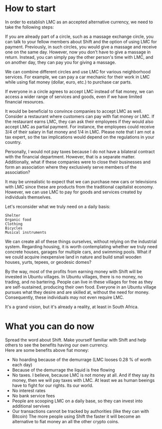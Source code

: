 # How to start
In order to establish LMC as an accepted alternative currency, we need to take the following steps:

If you are already part of a circle, such as a massage exchange circle, you can talk to your fellow members about Shift and the option of using LMC for payment. Previously, in such circles, you would give a massage and receive one on the same day. However, now you don't have to give a massage in return. Instead, you can simply pay the other person's time with LMC, and on another day, they can pay you for giving a massage.

We can combine different circles and use LMC for various neighborhood services. For example, we can pay a car mechanic for their work in LMC while using fiat money (dollar, euro, etc.) to purchase car parts.

If everyone in a circle agrees to accept LMC instead of fiat money, we can access a wider range of services and goods, even if we have limited financial resources.

It would be beneficial to convince companies to accept LMC as well. Consider a restaurant where customers can pay with fiat money or LMC. If the restaurant earns LMC, they can ask their employees if they would also accept LMC as partial payment. For instance, the employees could receive 3/4 of their salary in fiat money and 1/4 in LMC. Please note that I am not a tax expert, so the tax implications would depend on the regulations in your country.

Personally, I would not pay taxes because I do not have a bilateral contract with the financial department. However, that is a separate matter. Additionally, what if these companies were to close their businesses and form an association where they exclusively serve members of the association?

It may be unrealistic to expect that we can purchase new cars or televisions with LMC since these are products from the traditional capitalist economy. However, we can use LMC to pay for goods and services created by individuals themselves.

Let's reconsider what we truly need on a daily basis:

    Shelter
    Organic food
    Clothing
    Bicycles
    Musical instruments

We can create all of these things ourselves, without relying on the industrial system. Regarding housing, it is worth contemplating whether we truly need concrete houses, garages for multiple cars, and swimming pools. What if we could acquire inexpensive land in nature and build small wooden houses, yurts, tepees, or geodesic domes?

By the way, most of the profits from earning money with Shift will be invested in Ubuntu villages. In Ubuntu villages, there is no money, no trading, and no bartering. People can live in these villages for free as they are self-sustained, producing their own food. Everyone in an Ubuntu village pursues what they desire and are skilled at, without the need for money. Consequently, these individuals may not even require LMC.

It's a grand vision, but it's already a reality, at least in South Africa.

# What you can do now
Spread the word about Shift. Make yourself familiar with Shift and help others to see the benefits having our own currency.  
Here are some benefits above fiat money:
- No hoarding because of the demurrage (LMC looses 0.28 % of worth each day)
- Because of the demurrage the liquid is free flowing
- No taxes. I believe, because LMC is not money at all. And if they say its money, then we will pay taxes with LMC. At least we as human beeings have to fight for our rights. Its our world.
- No interest rates
- No bank service fees
- People are scooping LMC on a daily base, so they can invest into additional servives
- Our transactions cannot be tracked by authorities (like they can with Bitcoin)
The more people using Shift the faster it will become an alternative to fiat money an all the other crypto coins.
